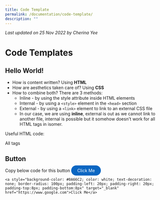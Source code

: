 ```yaml
---
title: Code Template
permalink: /documentation/code-template/
description: ""
---
```

*Last updated on 25 Nov 2022 by Cherina Yee*
# Code Templates
## Hello World!

* How is content written? Using **HTML**
* How are aesthetics taken care of? Using **CSS**
* How to combine both? There are 3 methods: 
	* Inline - by using the style attribute inside HTML elements
	* Internal - by using a ```<style>``` element in the ```<head>``` section
	* External - by using a ```<link>``` element to link to an external CSS file
	* In our case, we are using **inline**, external is out as we cannot link to another file, internal is possible but it somehow doesn't work for all HTML tags in isomer.

Useful HTML code:

All tags 


## Button
Copy below code for this button <a style="background-color: #0A66C2; color: white; text-decoration: none; border-radius: 100px; padding-left: 20px; padding-right: 20px; padding-top:8px; padding-bottom:8px" target="_blank" href="https://www.google.com">Click Me</a>

```
<a style="background-color: #0A66C2; color: white; text-decoration: none; border-radius: 100px; padding-left: 20px; padding-right: 20px; padding-top:8px; padding-bottom:8px" target="_blank" href="https://www.google.com">Click Me</a>
```

